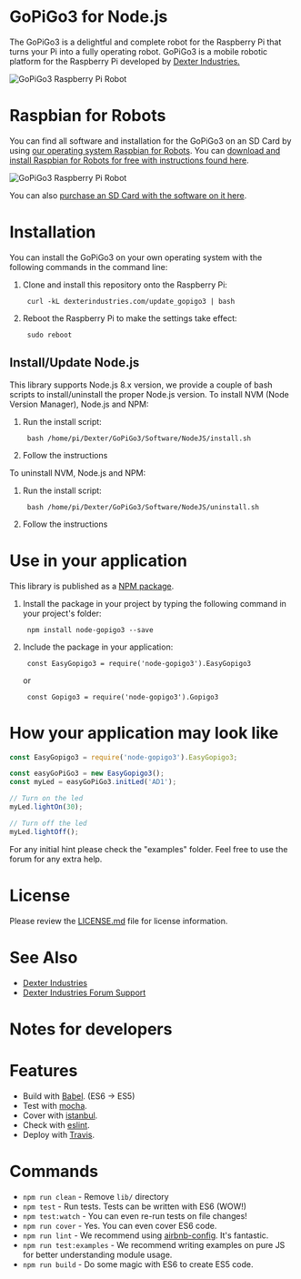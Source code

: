 # GoPiGo3 for Node.js

The GoPiGo3 is a delightful and complete robot for the Raspberry Pi that turns your Pi into a fully operating robot.  GoPiGo3 is a mobile robotic platform for the Raspberry Pi developed by [Dexter Industries.](http://www.dexterindustries.com/GoPiGo) 

![ GoPiGo3 Raspberry Pi Robot ](https://raw.githubusercontent.com/DexterInd/GoPiGo3/master/GoPiGo3_Raspberry_Pi_Robot.jpg)

# Raspbian for Robots

You can find all software and installation for the GoPiGo3 on an SD Card by using [our operating system Raspbian for Robots](https://www.dexterindustries.com/raspberry-pi-robot-software/).  You can [download and install Raspbian for Robots for free with instructions found here](https://www.dexterindustries.com/howto/install-raspbian-for-robots-image-on-an-sd-card/).  

![ GoPiGo3 Raspberry Pi Robot ](https://raw.githubusercontent.com/DexterInd/GoPiGo3/master/GoPiGo3_Raspberry_Pi_Robot_With_Eyes.jpg)

You can also [purchase an SD Card with the software on it here](https://www.dexterindustries.com/shop/sd-card-raspbian-wheezy-image-for-raspberry-pi/).  

# Installation
You can install the GoPiGo3 on your own operating system with the following commands in the command line:
1. Clone and install this repository onto the Raspberry Pi: 

        curl -kL dexterindustries.com/update_gopigo3 | bash

2. Reboot the Raspberry Pi to make the settings take effect: 
        
        sudo reboot

## Install/Update Node.js
This library supports Node.js 8.x version, we provide a couple of bash scripts to install/uninstall the proper Node.js version.
To install NVM (Node Version Manager), Node.js and NPM:
1. Run the install script: 

        bash /home/pi/Dexter/GoPiGo3/Software/NodeJS/install.sh
        
2. Follow the instructions

To uninstall NVM, Node.js and NPM:
1. Run the install script: 

        bash /home/pi/Dexter/GoPiGo3/Software/NodeJS/uninstall.sh
        
2. Follow the instructions

# Use in your application
This library is published as a [NPM package](https://www.npmjs.com/package/node-gopigo3).
1. Install the package in your project by typing the following command in your project's folder:

        npm install node-gopigo3 --save
        
2. Include the package in your application:
        
        const EasyGopigo3 = require('node-gopigo3').EasyGopigo3
    or 
 
        const Gopigo3 = require('node-gopigo3').Gopigo3

# How your application may look like
```javascript
const EasyGopigo3 = require('node-gopigo3').EasyGopigo3;

const easyGoPiGo3 = new EasyGopigo3();
const myLed = easyGoPiGo3.initLed('AD1');

// Turn on the led
myLed.lightOn(30);

// Turn off the led
myLed.lightOff();
```

For any initial hint please check the "examples" folder. Feel free to use the forum for any extra help.

# License

Please review the [LICENSE.md] file for license information.

[LICENSE.md]: ./LICENSE.md

# See Also

- [Dexter Industries](http://www.dexterindustries.com/GoPiGo)
- [Dexter Industries Forum Support](http://forum.dexterindustries.com/c/gopigo)

Notes for developers
=======

# Features
* Build with [Babel](https://babeljs.io). (ES6 -> ES5)
* Test with [mocha](https://mochajs.org).
* Cover with [istanbul](https://github.com/gotwarlost/istanbul).
* Check with [eslint](eslint.org).
* Deploy with [Travis](travis-ci.org).

# Commands
- `npm run clean` - Remove `lib/` directory
- `npm test` - Run tests. Tests can be written with ES6 (WOW!)
- `npm test:watch` - You can even re-run tests on file changes!
- `npm run cover` - Yes. You can even cover ES6 code.
- `npm run lint` - We recommend using [airbnb-config](https://github.com/airbnb/javascript/tree/master/packages/eslint-config-airbnb). It's fantastic.
- `npm run test:examples` - We recommend writing examples on pure JS for better understanding module usage.
- `npm run build` - Do some magic with ES6 to create ES5 code.
